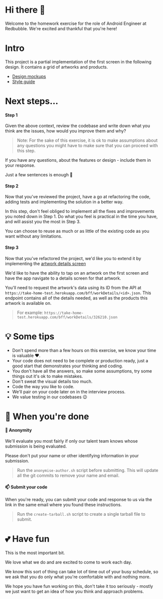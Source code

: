 # Hi there 👋

Welcome to the homework exercise for the role of Android Engineer at Redbubble. We're excited and thankful that you're here!

# Intro

This project is a partial implementation of the first screen in the following design. It contains a grid of artworks and products.

- [Design mockups](./mockups)
- [Style guide](https://redbubble.design/foundations/color)

# Next steps...

#### Step 1

Given the above context, review the codebase and write down what you think are the issues, how would you improve them and why?

> Note: For the sake of this exercise, it is ok to make assumptions about any questions you might have to make sure that you can proceed with this step.

If you have any questions, about the features or design - include them in your response.

Just a few sentences is enough 🙂

#### Step 2

Now that you've reviewed the project, have a go at refactoring the code, adding tests and implementing the solution in a better way.

In this step, don't feel obliged to implement all the fixes and improvements you noted down in Step 1.
Do what you feel is practical in the time you have, and will assist you the most in Step 3.

You can choose to reuse as much or as little of the existing code as you want without any limitations.

#### Step 3

Now that you've refactored the project, we'd like you to extend it by implementing the [artwork details screen](./mockups/work-screen.png)

We'd like to have the ability to tap on an artwork on the first screen and have the app navigate to a details screen for that artwork.

You'll need to request the artwork's data using its ID from the API at `https://take-home-test.herokuapp.com/bff/workDetails/<id>.json`.
This endpoint contains all of the details needed, as well as the products this artwork is available on.

> For example: `https://take-home-test.herokuapp.com/bff/workDetails/326210.json`

# 💡 Some tips

- Don't spend more than a few hours on this exercise, we know your time is valuable ♥️.
- Your code does not need to be complete or production ready, just a good start that demonstrates your thinking and coding.
- You don't have all the answers, so make some assumptions, try some things out it's ok to make mistakes.
- Don't sweat the visual details too much.
- Code the way you like to code.
- We'll pair on your code later on in the interview process.
- We value testing in our codebases 😉

# 📮 When you're done

#### 🤫 Anonymity

We'll evaluate you most fairly if only our talent team knows whose submission is being evaluated.

Please don't put your name or other identifying information in your submission.

> Run the `anonymise-author.sh` script before submitting.
> This will update all the git commits to remove your name and email.

#### 📫 Submit your code

When you're ready, you can submit your code and response to us via the link in the same email where you found these instructions.

> Run the `create-tarball.sh` script to create a single tarball file to submit.

# 💕 Have fun

This is the most important bit.

We love what we do and are excited to come to work each day.

We know this sort of thing can take lot of time out of your busy schedule, so we ask that you do only what you're comfortable with and nothing more.

We hope you have fun working on this, don't take it too seriously - mostly we just want to get an idea of how you think and approach problems.